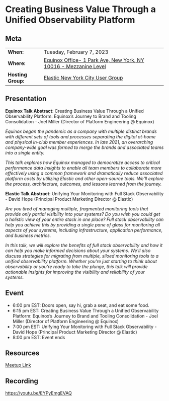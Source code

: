 # Creating Business Value Through a Unified Observability Platform

## Meta 
| | |
| --- | --- |
| **When:** | Tuesday, February 7, 2023 |
| **Where:** | [Equinox Office- 1 Park Ave, New York, NY 10016 - Mezzanine Level](https://goo.gl/maps/qmBP4hbLzFH2wV7S7) |
| **Hosting Group:** | [Elastic New York City User Group](https://www.meetup.com/elastic-new-york-city-user-group/) |

## Presentation
**Equinox Talk Abstract**: Creating Business Value Through a Unified Observability Platform: Equinox’s Journey to Brand and Tooling Consolidation - Joel Miller (Director of Platform Engineering @ Equinox)

*Equinox began the pandemic as a company with multiple distinct brands with different sets of tools and processes separating the digital at-home and physical in-club member experiences. In late 2021, an overarching company-wide goal was formed to merge the brands and associated teams into a single entity.*

*This talk explores how Equinox managed to democratize access to critical performance data insights to enable all team members to collaborate more effectively using a common framework and dramatically reduce associated platform costs by utilizing Elastic and other open-source tools. We’ll explore the process, architecture, outcomes, and lessons learned from the journey.*

**Elastic Talk Abstract**: Unifying Your Monitoring with Full Stack Observability - David Hope (Principal Product Marketing Director @ Elastic)

*Are you tired of managing multiple, fragmented monitoring tools that provide only partial visibility into your systems? Do you wish you could get a holistic view of your entire stack in one place? Full stack observability can help you achieve this by providing a single pane of glass for monitoring all aspects of your systems, including infrastructure, application performance, and business metrics.*

*In this talk, we will explore the benefits of full stack observability and how it can help you make informed decisions about your systems. We'll also discuss strategies for migrating from multiple, siloed monitoring tools to a unified observability platform. Whether you're just starting to think about observability or you're ready to take the plunge, this talk will provide actionable insights for improving the visibility and reliability of your systems.*

## Event
* 6:00 pm EST: Doors open, say hi, grab a seat, and eat some food.
* 6:15 pm EST: Creating Business Value Through a Unified Observability Platform: Equinox’s Journey to Brand and Tooling Consolidation - Joel Miller (Director of Platform Engineering @ Equinox)
* 7:00 pm EST: Unifying Your Monitoring with Full Stack Observability - David Hope (Principal Product Marketing Director @ Elastic)
* 8:00 pm EST: Event ends

## Resources
[Meetup Link](https://www.meetup.com/elastic-new-york-city-user-group/events/290459144/)

## Recording
https://youtu.be/EYPyEmgEVAQ
